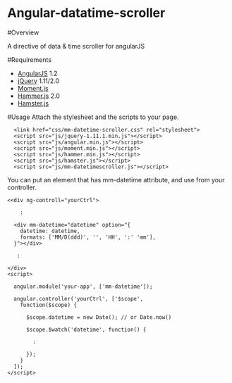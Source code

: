 Angular-datatime-scroller
========

#Overview

A directive of data & time scroller for angularJS

#Requirements
- [AngularJS](https://angularjs.org/) 1.2
- [jQuery](http://jquery.com/) 1.11/2.0
- [Moment.js](http://momentjs.com/)
- [Hammer.js](http://hammerjs.github.io/) 2.0
- [Hamster.js](http://monospaced.github.io/hamster.js/)

#Usage
Attach the stylesheet and the scripts to your page.
```
  <link href="css/mm-datetime-scroller.css" rel="stylesheet">
  <script src="js/jquery-1.11.1.min.js"></script>
  <script src="js/angular.min.js"></script>
  <script src="js/moment.min.js"></script>
  <script src="js/hammer.min.js"></script>
  <script src="js/hamster.js"></script>
  <script src="js/mm-datetimescroller.js"></script>
```
You can put an element that has mm-datetime attribute, and use from your controller.
```
<<div ng-controll="yourCtrl">

    :

  <div mm-datetime="datetime" option="{
    datetime: datetime,
    formats: ['MM/D(ddd)', '', 'HH', ':' 'mm'],
  }"></div>

   :

</div>
<script>

  angular.module('your-app', ['mm-datetime']);

  angular.controller('yourCtrl', ['$scope', 
    function($scope) {

      $scope.datetime = new Date(); // or Date.now()

      $scope.$watch('datetime', function() {

        :

      });
    }
  ]);
</script>
```

